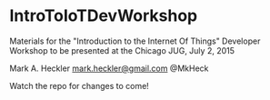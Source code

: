 # IntroToIoTDevWorkshop
Materials for the "Introduction to the Internet Of Things" Developer Workshop
to be presented at the Chicago JUG, July 2, 2015

Mark A. Heckler
mark.heckler@gmail.com
@MkHeck

Watch the repo for changes to come!
